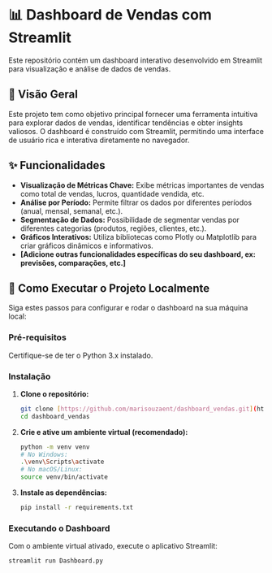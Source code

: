 # 📊 Dashboard de Vendas com Streamlit

Este repositório contém um dashboard interativo desenvolvido em Streamlit para visualização e análise de dados de vendas.

## 🌟 Visão Geral

Este projeto tem como objetivo principal fornecer uma ferramenta intuitiva para explorar dados de vendas, identificar tendências e obter insights valiosos. O dashboard é construído com Streamlit, permitindo uma interface de usuário rica e interativa diretamente no navegador.

## ✨ Funcionalidades

* **Visualização de Métricas Chave:** Exibe métricas importantes de vendas como total de vendas, lucros, quantidade vendida, etc.
* **Análise por Período:** Permite filtrar os dados por diferentes períodos (anual, mensal, semanal, etc.).
* **Segmentação de Dados:** Possibilidade de segmentar vendas por diferentes categorias (produtos, regiões, clientes, etc.).
* **Gráficos Interativos:** Utiliza bibliotecas como Plotly ou Matplotlib para criar gráficos dinâmicos e informativos.
* **[Adicione outras funcionalidades específicas do seu dashboard, ex: previsões, comparações, etc.]**

## 🚀 Como Executar o Projeto Localmente

Siga estes passos para configurar e rodar o dashboard na sua máquina local:

### Pré-requisitos

Certifique-se de ter o Python 3.x instalado.

### Instalação

1.  **Clone o repositório:**
    ```bash
    git clone [https://github.com/marisouzaent/dashboard_vendas.git](https://github.com/marisouzaent/dashboard_vendas.git)
    cd dashboard_vendas
    ```

2.  **Crie e ative um ambiente virtual (recomendado):**
    ```bash
    python -m venv venv
    # No Windows:
    .\venv\Scripts\activate
    # No macOS/Linux:
    source venv/bin/activate
    ```

3.  **Instale as dependências:**
    ```bash
    pip install -r requirements.txt
    ```

### Executando o Dashboard

Com o ambiente virtual ativado, execute o aplicativo Streamlit:

```bash
streamlit run Dashboard.py
